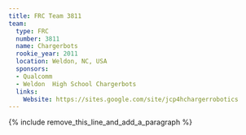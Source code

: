 ```yaml
---
title: FRC Team 3811
team:
  type: FRC
  number: 3811
  name: Chargerbots
  rookie_year: 2011
  location: Weldon, NC, USA
  sponsors:
  - Qualcomm
  - Weldon  High School Chargerbots
  links:
    Website: https://sites.google.com/site/jcp4hchargerrobotics
---
```


{% include remove_this_line_and_add_a_paragraph %}